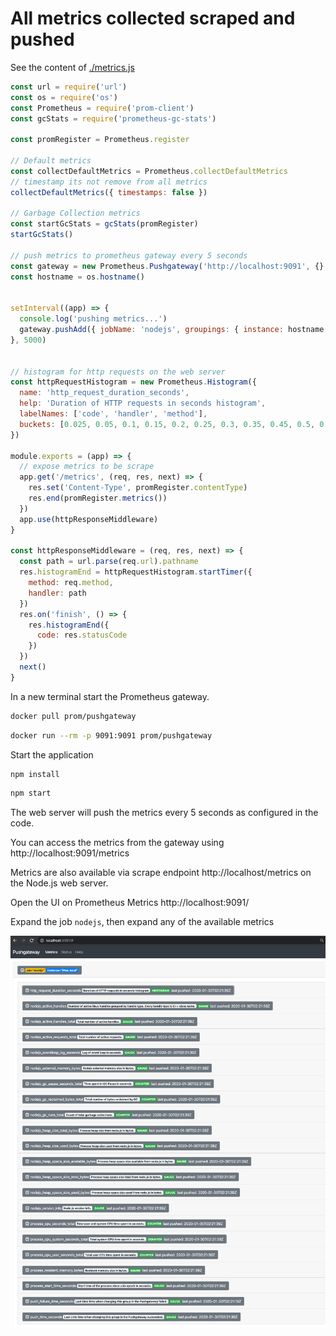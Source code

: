 # All metrics collected scraped and pushed

See the content of [./metrics.js](./metrics.js)
```js
const url = require('url')
const os = require('os')
const Prometheus = require('prom-client')
const gcStats = require('prometheus-gc-stats')

const promRegister = Prometheus.register

// Default metrics
const collectDefaultMetrics = Prometheus.collectDefaultMetrics
// timestamp its not remove from all metrics
collectDefaultMetrics({ timestamps: false })

// Garbage Collection metrics
const startGcStats = gcStats(promRegister)
startGcStats()

// push metrics to prometheus gateway every 5 seconds
const gateway = new Prometheus.Pushgateway('http://localhost:9091', {}, promRegister)
const hostname = os.hostname()


setInterval((app) => {
  console.log('pushing metrics...')
  gateway.pushAdd({ jobName: 'nodejs', groupings: { instance: hostname } }, function (err, resp, body) { })
}, 5000)


// histogram for http requests on the web server
const httpRequestHistogram = new Prometheus.Histogram({
  name: 'http_request_duration_seconds',
  help: 'Duration of HTTP requests in seconds histogram',
  labelNames: ['code', 'handler', 'method'],
  buckets: [0.025, 0.05, 0.1, 0.15, 0.2, 0.25, 0.3, 0.35, 0.45, 0.5, 0.55, 0.6, 0.75, 1, 2.5]
})

module.exports = (app) => {
  // expose metrics to be scrape
  app.get('/metrics', (req, res, next) => {
    res.set('Content-Type', promRegister.contentType)
    res.end(promRegister.metrics())
  })
  app.use(httpResponseMiddleware)
}

const httpResponseMiddleware = (req, res, next) => {
  const path = url.parse(req.url).pathname
  res.histogramEnd = httpRequestHistogram.startTimer({
    method: req.method,
    handler: path
  })
  res.on('finish', () => {
    res.histogramEnd({
      code: res.statusCode
    })
  })
  next()
}
```

In a new terminal start the Prometheus gateway.
```bash
docker pull prom/pushgateway
```

```bash
docker run --rm -p 9091:9091 prom/pushgateway
```

Start the application
```bash
npm install
```

```bash
npm start
```

The web server will push the metrics every 5 seconds as configured in the code.

You can access the metrics from the gateway using http://localhost:9091/metrics

Metrics are also available via scrape endpoint http://localhost/metrics on the Node.js web server.

Open the UI on Prometheus Metrics http://localhost:9091/

Expand the job `nodejs`, then expand any of the available metrics

![pushgateway user interface](pushgateway_all.png)
